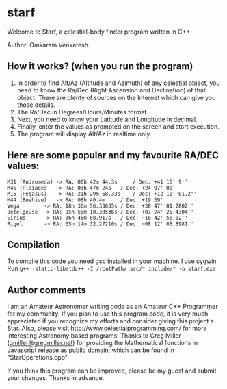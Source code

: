 # starf
Welcome to Starf, a celestial-body finder program written in C++.

Author: Omkaram Venkatesh.

How it works? (when you run the program)
-------------
1. In order to find Alt/Az (Altitude and Azimuth) of any celestial object, you need to know the Ra/Dec (Right Ascension and Declination) of that object. There are plenty of sources on the Internet which can give you those details.
2. The Ra/Dec in Degrees/Hours/Minutes format.
3. Next, you need to know your Latitude and Longitude in decimal.
4. Finally, enter the values as prompted on the screen and start execution.
5. The program will display Alt/Az in realtime only.

Here are some popular and my favourite RA/DEC values:
-------------
```
M31 (Andromeda)	-> RA: 00h 42m 44.3s	 / Dec: +41 16' 9''
M45 (Pleiades	-> RA: 03h 47m 24s	 / Dec: +24 07' 00'
M15 (Pegasus)	-> RA: 21h 29m 58.33s	 / Dec: +12 10' 01.2''
M44 (Beehive)	-> RA: 08h 40.4m	 / Dec: +19 59'
Vega		-> RA: 18h 36m 56.33635s / Dec: +38 47' 01.2802''
Betelgeuse	-> RA: 05h 55m 10.30536s / Dec: +07 24' 25.4304''
Sirius		-> RA: 06h 45m 08.917s   / Dec: ~16 42' 58.02''
Rigel		-> RA: 05h 14m 32.27210s / Dec: ~08 12' 05.8981''
```
## Compilation
To compile this code you need gcc installed in your machine. I use cygwin
Run `g++ -static-libstdc++ -I /rootPath/ src/* include/* -o starf.exe`
## Author comments
I am an Amateur Astronomer writing code as an Amateur C++ Programmer for my community.
If you plan to use this program code, it is very much appreciated if you recognize my efforts
and consider giving this project a Star. Also, please visit http://www.celestialprogramming.com/
for more interesting Astronomy based programs. Thanks to Greg Miller (gmiller@gregmiller.net)
for providing the Mathematical functions in Javascript release as public domain,
which can be found in "StarOperations.cpp"

If you think this program can be improved, please be my guest and submit your changes.
Thanks in advance.
